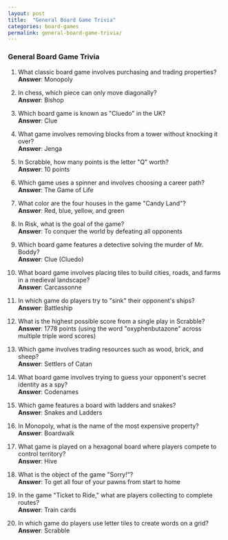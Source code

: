 ```yaml
---
layout: post
title:  "General Board Game Trivia"
categories: board-games
permalink: general-board-game-trivia/
---
```



### General Board Game Trivia
1. What classic board game involves purchasing and trading properties?  
   **Answer**: Monopoly

2. In chess, which piece can only move diagonally?  
   **Answer**: Bishop

3. Which board game is known as "Cluedo" in the UK?  
   **Answer**: Clue

4. What game involves removing blocks from a tower without knocking it over?  
   **Answer**: Jenga

5. In Scrabble, how many points is the letter "Q" worth?  
   **Answer**: 10 points

6. Which game uses a spinner and involves choosing a career path?  
   **Answer**: The Game of Life

7. What color are the four houses in the game "Candy Land"?  
   **Answer**: Red, blue, yellow, and green

8. In Risk, what is the goal of the game?  
   **Answer**: To conquer the world by defeating all opponents

9. Which board game features a detective solving the murder of Mr. Boddy?  
   **Answer**: Clue (Cluedo)

10. What board game involves placing tiles to build cities, roads, and farms in a medieval landscape?  
    **Answer**: Carcassonne

11. In which game do players try to "sink" their opponent's ships?  
    **Answer**: Battleship

12. What is the highest possible score from a single play in Scrabble?  
    **Answer**: 1778 points (using the word "oxyphenbutazone" across multiple triple word scores)

13. Which game involves trading resources such as wood, brick, and sheep?  
    **Answer**: Settlers of Catan

14. What board game involves trying to guess your opponent's secret identity as a spy?  
    **Answer**: Codenames

15. Which game features a board with ladders and snakes?  
    **Answer**: Snakes and Ladders

16. In Monopoly, what is the name of the most expensive property?  
    **Answer**: Boardwalk

17. What game is played on a hexagonal board where players compete to control territory?  
    **Answer**: Hive

18. What is the object of the game "Sorry!"?  
    **Answer**: To get all four of your pawns from start to home

19. In the game "Ticket to Ride," what are players collecting to complete routes?  
    **Answer**: Train cards

20. In which game do players use letter tiles to create words on a grid?  
    **Answer**: Scrabble